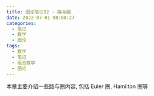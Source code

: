 ```yaml
---
title: 图论笔记02 - 路与圈
date: 2022-07-01 08:00:27
categories:
  - 笔记
  - 数学
  - 图论
tags:
  - 数学
  - 笔记
  - 组合数学
  - 图论
---
```


本章主要介绍一些路与圈内容, 包括 Euler 圈, Hamilton 圈等

<!-- more -->
